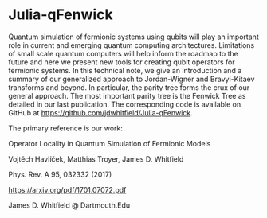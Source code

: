 # Julia-qFenwick

Quantum simulation of fermionic systems using qubits will play an important role in current and
emerging quantum computing architectures. Limitations of small scale quantum computers will
help inform the roadmap to the future and here we present new tools for creating qubit operators
for fermionic systems. In this technical note, we give an introduction and a summary of our generalized
approach to Jordan-Wigner and Bravyi-Kitaev transforms and beyond. In particular, the
parity tree forms the crux of our general approach. The most important parity tree is the Fenwick
Tree as detailed in our last publication. The corresponding code is available on GitHub at
https://github.com/jdwhitfield/Julia-qFenwick.

The primary reference is our work:

 Operator Locality in Quantum Simulation of Fermionic Models
 
 Vojtěch Havlíček, Matthias Troyer, James D. Whitfield
 
 Phys. Rev. A 95, 032332 (2017) 
 
 https://arxiv.org/pdf/1701.07072.pdf


James D. Whitfield @ Dartmouth.Edu

